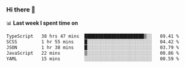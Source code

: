 ### Hi there 👋

<!--
**DBvc/DBvc** is a ✨ _special_ ✨ repository because its `README.md` (this file) appears on your GitHub profile.

Here are some ideas to get you started:

- 🔭 I’m currently working on ...
- 🌱 I’m currently learning ...
- 👯 I’m looking to collaborate on ...
- 🤔 I’m looking for help with ...
- 💬 Ask me about ...
- 📫 How to reach me: ...
- 😄 Pronouns: ...
- ⚡ Fun fact: ...
-->

📊 **Last week I spent time on**
<!--START_SECTION:waka-->

```txt
TypeScript   38 hrs 47 mins  ██████████████████████▒░░   89.41 %
SCSS         1 hr 55 mins    █░░░░░░░░░░░░░░░░░░░░░░░░   04.42 %
JSON         1 hr 38 mins    █░░░░░░░░░░░░░░░░░░░░░░░░   03.79 %
JavaScript   22 mins         ▒░░░░░░░░░░░░░░░░░░░░░░░░   00.86 %
YAML         15 mins         ░░░░░░░░░░░░░░░░░░░░░░░░░   00.59 %
```

<!--END_SECTION:waka-->
